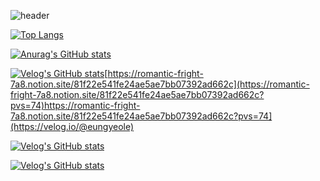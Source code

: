 ![header](https://capsule-render.vercel.app/api?type=slice)

[![Top Langs](https://github-readme-stats.vercel.app/api/top-langs/?username=zuicy99)](https://github.com/anuraghazra/github-readme-stats)

[![Anurag's GitHub stats](https://github-readme-stats.vercel.app/api?username=zuicy99)](https://github.com/anuraghazra/github-readme-stats)

[![Velog's GitHub stats]([https://velog-readme-stats.vercel.app/api/badge?name=eungyeole)](https://romantic-fright-7a8.notion.site/81f22e541fe24ae5ae7bb07392ad662c)[https://romantic-fright-7a8.notion.site/81f22e541fe24ae5ae7bb07392ad662c](https://romantic-fright-7a8.notion.site/81f22e541fe24ae5ae7bb07392ad662c?pvs=74)https://romantic-fright-7a8.notion.site/81f22e541fe24ae5ae7bb07392ad662c?pvs=74](https://velog.io/@eungyeole) 

[![Velog's GitHub stats](https://velog-readme-stats.vercel.app/api?name=eungyeole&tag=github)](https://github.com/eungyeole/velog-readme-stats)


[![Velog's GitHub stats](https://velog-readme-stats.vercel.app/api?name=eungyeole&slug=Velog-포스트로-Github를-꾸며보자)](https://github.com/eungyeole/velog-readme-stats)
